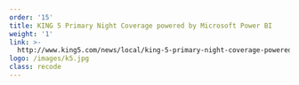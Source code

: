 ```yaml
---
order: '15'
title: KING 5 Primary Night Coverage powered by Microsoft Power BI
weight: '1'
link: >-
  http://www.king5.com/news/local/king-5-primary-night-coverage-powered-by-microsoft-technology/204436206
logo: /images/k5.jpg
class: recode
---
```













